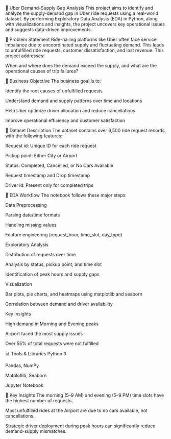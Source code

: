 🚖 Uber Demand-Supply Gap Analysis
This project aims to identify and analyze the supply-demand gap in Uber ride requests using a real-world dataset. By performing Exploratory Data Analysis (EDA) in Python, along with visualizations and insights, the project uncovers key operational issues and suggests data-driven improvements.

📌 Problem Statement
Ride-hailing platforms like Uber often face service imbalance due to uncoordinated supply and fluctuating demand. This leads to unfulfilled ride requests, customer dissatisfaction, and lost revenue. This project addresses:

When and where does the demand exceed the supply, and what are the operational causes of trip failures?

🎯 Business Objective
The business goal is to:

Identify the root causes of unfulfilled requests

Understand demand and supply patterns over time and locations

Help Uber optimize driver allocation and reduce cancellations

Improve operational efficiency and customer satisfaction

📁 Dataset Description
The dataset contains over 6,500 ride request records, with the following features:

Request id: Unique ID for each ride request

Pickup point: Either City or Airport

Status: Completed, Cancelled, or No Cars Available

Request timestamp and Drop timestamp

Driver id: Present only for completed trips

🧠 EDA Workflow
The notebook follows these major steps:

Data Preprocessing

Parsing date/time formats

Handling missing values

Feature engineering (request_hour, time_slot, day_type)

Exploratory Analysis

Distribution of requests over time

Analysis by status, pickup point, and time slot

Identification of peak hours and supply gaps

Visualization

Bar plots, pie charts, and heatmaps using matplotlib and seaborn

Correlation between demand and driver availability

Key Insights

High demand in Morning and Evening peaks

Airport faced the most supply issues

Over 55% of total requests were not fulfilled

📊 Tools & Libraries
Python 3

Pandas, NumPy

Matplotlib, Seaborn

Jupyter Notebook

📌 Key Insights
The morning (5–9 AM) and evening (5–9 PM) time slots have the highest number of requests.

Most unfulfilled rides at the Airport are due to no cars available, not cancellations.

Strategic driver deployment during peak hours can significantly reduce demand-supply mismatches.

